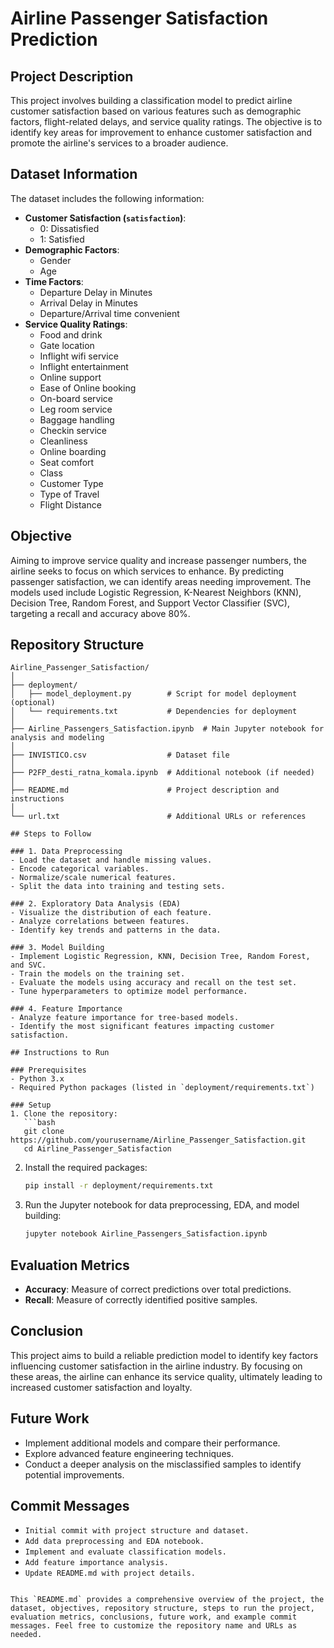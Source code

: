 # Airline Passenger Satisfaction Prediction

## Project Description
This project involves building a classification model to predict airline customer satisfaction based on various features such as demographic factors, flight-related delays, and service quality ratings. The objective is to identify key areas for improvement to enhance customer satisfaction and promote the airline's services to a broader audience.

## Dataset Information
The dataset includes the following information:
- **Customer Satisfaction (`satisfaction`)**: 
  - 0: Dissatisfied
  - 1: Satisfied
- **Demographic Factors**:
  - Gender
  - Age
- **Time Factors**:
  - Departure Delay in Minutes
  - Arrival Delay in Minutes
  - Departure/Arrival time convenient
- **Service Quality Ratings**:
  - Food and drink
  - Gate location
  - Inflight wifi service
  - Inflight entertainment
  - Online support
  - Ease of Online booking
  - On-board service
  - Leg room service
  - Baggage handling
  - Checkin service
  - Cleanliness
  - Online boarding
  - Seat comfort
  - Class
  - Customer Type
  - Type of Travel
  - Flight Distance

## Objective
Aiming to improve service quality and increase passenger numbers, the airline seeks to focus on which services to enhance. By predicting passenger satisfaction, we can identify areas needing improvement. The models used include Logistic Regression, K-Nearest Neighbors (KNN), Decision Tree, Random Forest, and Support Vector Classifier (SVC), targeting a recall and accuracy above 80%.

## Repository Structure

```
Airline_Passenger_Satisfaction/
│
├── deployment/
│   ├── model_deployment.py        # Script for model deployment (optional)
│   └── requirements.txt           # Dependencies for deployment
│
├── Airline_Passengers_Satisfaction.ipynb  # Main Jupyter notebook for analysis and modeling
│
├── INVISTICO.csv                  # Dataset file
│
├── P2FP_desti_ratna_komala.ipynb  # Additional notebook (if needed)
│
├── README.md                      # Project description and instructions
│
└── url.txt                        # Additional URLs or references

## Steps to Follow

### 1. Data Preprocessing
- Load the dataset and handle missing values.
- Encode categorical variables.
- Normalize/scale numerical features.
- Split the data into training and testing sets.

### 2. Exploratory Data Analysis (EDA)
- Visualize the distribution of each feature.
- Analyze correlations between features.
- Identify key trends and patterns in the data.

### 3. Model Building
- Implement Logistic Regression, KNN, Decision Tree, Random Forest, and SVC.
- Train the models on the training set.
- Evaluate the models using accuracy and recall on the test set.
- Tune hyperparameters to optimize model performance.

### 4. Feature Importance
- Analyze feature importance for tree-based models.
- Identify the most significant features impacting customer satisfaction.

## Instructions to Run

### Prerequisites
- Python 3.x
- Required Python packages (listed in `deployment/requirements.txt`)

### Setup
1. Clone the repository:
   ```bash
   git clone https://github.com/yourusername/Airline_Passenger_Satisfaction.git
   cd Airline_Passenger_Satisfaction
   ```

2. Install the required packages:
   ```bash
   pip install -r deployment/requirements.txt
   ```

3. Run the Jupyter notebook for data preprocessing, EDA, and model building:
   ```bash
   jupyter notebook Airline_Passengers_Satisfaction.ipynb
   ```

## Evaluation Metrics
- **Accuracy**: Measure of correct predictions over total predictions.
- **Recall**: Measure of correctly identified positive samples.

## Conclusion
This project aims to build a reliable prediction model to identify key factors influencing customer satisfaction in the airline industry. By focusing on these areas, the airline can enhance its service quality, ultimately leading to increased customer satisfaction and loyalty.

## Future Work
- Implement additional models and compare their performance.
- Explore advanced feature engineering techniques.
- Conduct a deeper analysis on the misclassified samples to identify potential improvements.

## Commit Messages
- `Initial commit with project structure and dataset.`
- `Add data preprocessing and EDA notebook.`
- `Implement and evaluate classification models.`
- `Add feature importance analysis.`
- `Update README.md with project details.`
```

This `README.md` provides a comprehensive overview of the project, the dataset, objectives, repository structure, steps to run the project, evaluation metrics, conclusions, future work, and example commit messages. Feel free to customize the repository name and URLs as needed.
